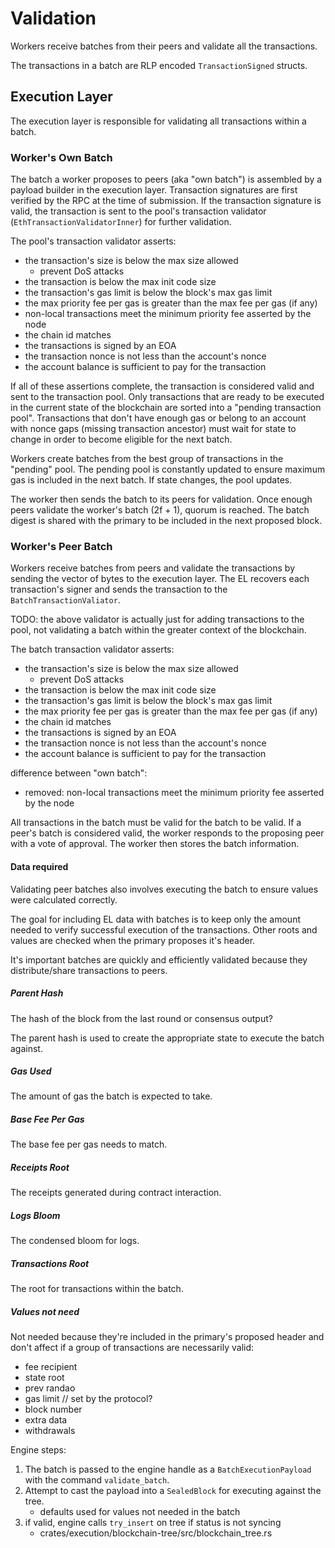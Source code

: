 # Validation

Workers receive batches from their peers and validate all the transactions.

The transactions in a batch are RLP encoded `TransactionSigned` structs.

## Execution Layer
The execution layer is responsible for validating all transactions within a batch.

### Worker's Own Batch
The batch a worker proposes to peers (aka "own batch") is assembled by a payload builder in the execution layer. Transaction signatures are first verified by the RPC at the time of submission. If the transaction signature is valid, the transaction is sent to the pool's transaction validator (`EthTransactionValidatorInner`) for further validation.

The pool's transaction validator asserts:
- the transaction's size is below the max size allowed
    - prevent DoS attacks
- the transaction is below the max init code size
- the transaction's gas limit is below the block's max gas limit
- the max priority fee per gas is greater than the max fee per gas (if any)
- non-local transactions meet the minimum priority fee asserted by the node
- the chain id matches
- the transactions is signed by an EOA
- the transaction nonce is not less than the account's nonce
- the account balance is sufficient to pay for the transaction

If all of these assertions complete, the transaction is considered valid and sent to the transaction pool. Only transactions that are ready to be executed in the current state of the blockchain are sorted into a "pending transaction pool". Transactions that don't have enough gas or belong to an account with nonce gaps (missing transaction ancestor) must wait for state to change in order to become eligible for the next batch.

Workers create batches from the best group of transactions in the "pending" pool. The pending pool is constantly updated to ensure maximum gas is included in the next batch. If state changes, the pool updates.

The worker then sends the batch to its peers for validation. Once enough peers validate the worker's batch (2f + 1), quorum is reached. The batch digest is shared with the primary to be included in the next proposed block.

### Worker's Peer Batch
Workers receive batches from peers and validate the transactions by sending the vector of bytes to the execution layer. The EL recovers each transaction's signer and sends the transaction to the `BatchTransactionValiator`.

TODO: the above validator is actually just for adding transactions to the pool, not validating a batch within the greater context of the blockchain.

The batch transaction validator asserts:
- the transaction's size is below the max size allowed
    - prevent DoS attacks
- the transaction is below the max init code size
- the transaction's gas limit is below the block's max gas limit
- the max priority fee per gas is greater than the max fee per gas (if any)
- the chain id matches
- the transactions is signed by an EOA
- the transaction nonce is not less than the account's nonce
- the account balance is sufficient to pay for the transaction

difference between "own batch":
- removed: non-local transactions meet the minimum priority fee asserted by the node

All transactions in the batch must be valid for the batch to be valid. If a peer's batch is considered valid, the worker responds to the proposing peer with a vote of approval. The worker then stores the batch information.

#### Data required
Validating peer batches also involves executing the batch to ensure values were calculated correctly.

The goal for including EL data with batches is to keep only the amount needed to verify successful execution of the transactions. Other roots and values are checked when the primary proposes it's header.

It's important batches are quickly and efficiently validated because they distribute/share transactions to peers.

##### Parent Hash
The hash of the block from the last round or consensus output?

The parent hash is used to create the appropriate state to execute the batch against.

##### Gas Used
The amount of gas the batch is expected to take.

##### Base Fee Per Gas
The base fee per gas needs to match.

##### Receipts Root
The receipts generated during contract interaction.

##### Logs Bloom
The condensed bloom for logs.

##### Transactions Root
The root for transactions within the batch.

##### Values not need
Not needed because they're included in the primary's proposed header and don't affect if a group of transactions are necessarily valid:
- fee recipient
- state root
- prev randao
- gas limit // set by the protocol?
- block number
- extra data
- withdrawals



Engine steps:
1. The batch is passed to the engine handle as a `BatchExecutionPayload` with the command `validate_batch`.
2. Attempt to cast the payload into a `SealedBlock` for executing against the tree.
    - defaults used for values not needed in the batch
3. if valid, engine calls `try_insert` on tree if status is not syncing
    - crates/execution/blockchain-tree/src/blockchain_tree.rs